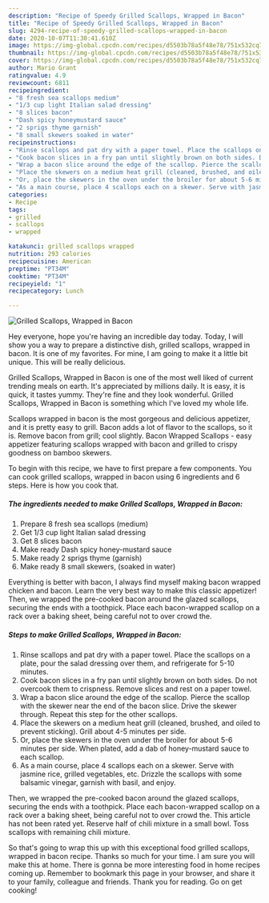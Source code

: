 ```yaml
---
description: "Recipe of Speedy Grilled Scallops, Wrapped in Bacon"
title: "Recipe of Speedy Grilled Scallops, Wrapped in Bacon"
slug: 4294-recipe-of-speedy-grilled-scallops-wrapped-in-bacon
date: 2020-10-07T11:30:41.610Z
image: https://img-global.cpcdn.com/recipes/d5503b78a5f48e78/751x532cq70/grilled-scallops-wrapped-in-bacon-recipe-main-photo.jpg
thumbnail: https://img-global.cpcdn.com/recipes/d5503b78a5f48e78/751x532cq70/grilled-scallops-wrapped-in-bacon-recipe-main-photo.jpg
cover: https://img-global.cpcdn.com/recipes/d5503b78a5f48e78/751x532cq70/grilled-scallops-wrapped-in-bacon-recipe-main-photo.jpg
author: Mario Grant
ratingvalue: 4.9
reviewcount: 6811
recipeingredient:
- "8 fresh sea scallops medium"
- "1/3 cup light Italian salad dressing"
- "8 slices bacon"
- "Dash spicy honeymustard sauce"
- "2 sprigs thyme garnish"
- "8 small skewers soaked in water"
recipeinstructions:
- "Rinse scallops and pat dry with a paper towel. Place the scallops on a plate, pour the salad dressing over them, and refrigerate for 5-10 minutes."
- "Cook bacon slices in a fry pan until slightly brown on both sides. Do not overcook them to crispness. Remove slices and rest on a paper towel."
- "Wrap a bacon slice around the edge of the scallop. Pierce the scallop with the skewer near the end of the bacon slice. Drive the skewer through. Repeat this step for the other scallops."
- "Place the skewers on a medium heat grill (cleaned, brushed, and oiled to prevent sticking). Grill about 4-5 minutes per side."
- "Or, place the skewers in the oven under the broiler for about 5-6 minutes per side. When plated, add a dab of honey-mustard sauce to each scallop."
- "As a main course, place 4 scallops each on a skewer. Serve with jasmine rice, grilled vegetables, etc. Drizzle the scallops with some balsamic vinegar, garnish with basil, and enjoy."
categories:
- Recipe
tags:
- grilled
- scallops
- wrapped

katakunci: grilled scallops wrapped 
nutrition: 293 calories
recipecuisine: American
preptime: "PT34M"
cooktime: "PT34M"
recipeyield: "1"
recipecategory: Lunch

---
```



![Grilled Scallops, Wrapped in Bacon](https://img-global.cpcdn.com/recipes/d5503b78a5f48e78/751x532cq70/grilled-scallops-wrapped-in-bacon-recipe-main-photo.jpg)

Hey everyone, hope you're having an incredible day today. Today, I will show you a way to prepare a distinctive dish, grilled scallops, wrapped in bacon. It is one of my favorites. For mine, I am going to make it a little bit unique. This will be really delicious.

Grilled Scallops, Wrapped in Bacon is one of the most well liked of current trending meals on earth. It's appreciated by millions daily. It is easy, it is quick, it tastes yummy. They're fine and they look wonderful. Grilled Scallops, Wrapped in Bacon is something which I've loved my whole life.

Scallops wrapped in bacon is the most gorgeous and delicious appetizer, and it is pretty easy to grill. Bacon adds a lot of flavor to the scallops, so it is. Remove bacon from grill; cool slightly. Bacon Wrapped Scallops - easy appetizer featuring scallops wrapped with bacon and grilled to crispy goodness on bamboo skewers.


To begin with this recipe, we have to first prepare a few components. You can cook grilled scallops, wrapped in bacon using 6 ingredients and 6 steps. Here is how you cook that.

<!--inarticleads1-->

##### The ingredients needed to make Grilled Scallops, Wrapped in Bacon:

1. Prepare 8 fresh sea scallops (medium)
1. Get 1/3 cup light Italian salad dressing
1. Get 8 slices bacon
1. Make ready Dash spicy honey-mustard sauce
1. Make ready 2 sprigs thyme (garnish)
1. Make ready 8 small skewers, (soaked in water)


Everything is better with bacon, I always find myself making bacon wrapped chicken and bacon. Learn the very best way to make this classic appetizer! Then, we wrapped the pre-cooked bacon around the glazed scallops, securing the ends with a toothpick. Place each bacon-wrapped scallop on a rack over a baking sheet, being careful not to over crowd the. 

<!--inarticleads2-->

##### Steps to make Grilled Scallops, Wrapped in Bacon:

1. Rinse scallops and pat dry with a paper towel. Place the scallops on a plate, pour the salad dressing over them, and refrigerate for 5-10 minutes.
1. Cook bacon slices in a fry pan until slightly brown on both sides. Do not overcook them to crispness. Remove slices and rest on a paper towel.
1. Wrap a bacon slice around the edge of the scallop. Pierce the scallop with the skewer near the end of the bacon slice. Drive the skewer through. Repeat this step for the other scallops.
1. Place the skewers on a medium heat grill (cleaned, brushed, and oiled to prevent sticking). Grill about 4-5 minutes per side.
1. Or, place the skewers in the oven under the broiler for about 5-6 minutes per side. When plated, add a dab of honey-mustard sauce to each scallop.
1. As a main course, place 4 scallops each on a skewer. Serve with jasmine rice, grilled vegetables, etc. Drizzle the scallops with some balsamic vinegar, garnish with basil, and enjoy.


Then, we wrapped the pre-cooked bacon around the glazed scallops, securing the ends with a toothpick. Place each bacon-wrapped scallop on a rack over a baking sheet, being careful not to over crowd the. This article has not been rated yet. Reserve half of chili mixture in a small bowl. Toss scallops with remaining chili mixture. 

So that's going to wrap this up with this exceptional food grilled scallops, wrapped in bacon recipe. Thanks so much for your time. I am sure you will make this at home. There is gonna be more interesting food in home recipes coming up. Remember to bookmark this page in your browser, and share it to your family, colleague and friends. Thank you for reading. Go on get cooking!
